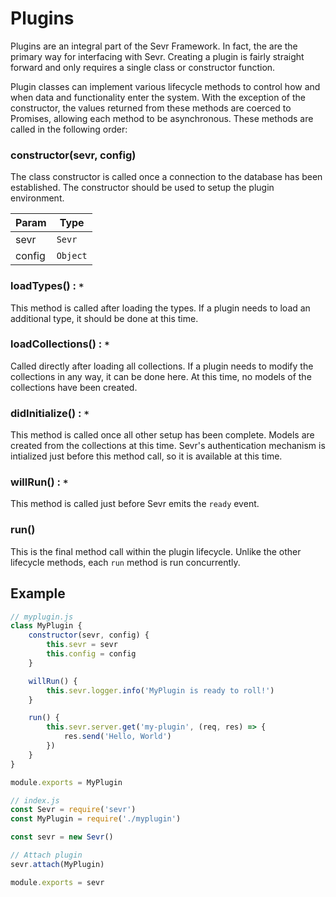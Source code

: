 # Plugins

Plugins are an integral part of the Sevr Framework. In fact, the are the
primary way for interfacing with Sevr. Creating a plugin is fairly
straight forward and only requires a single class or constructor function.

Plugin classes can implement various lifecycle methods to control how and when
data and functionality enter the system. With the exception of the constructor,
the values returned from these methods are coerced to Promises, allowing each
method to be asynchronous. These methods are called in the following order:

###  constructor(sevr, config)
The class constructor is called once a connection to the database has been
established. The constructor should be used to setup the plugin environment.

| Param | Type |
| --- | --- |
| sevr | `Sevr` |
| config | `Object` | 

### loadTypes() : `*`
This method is called after loading the types. If a plugin needs to load an
additional type, it should be done at this time.

### loadCollections() : `*`
Called directly after loading all collections. If a plugin needs to modify the
collections in any way, it can be done here. At this time, no models of the
collections have been created.

### didInitialize() : `*`
This method is called once all other setup has been complete. Models are created
from the collections at this time. Sevr's authentication mechanism is intialized
just before this method call, so it is available at this time.

### willRun() : `*`
This method is called just before Sevr emits the `ready` event.

### run()
This is the final method call within the plugin lifecycle. Unlike the other
lifecycle methods, each `run` method is run concurrently.

## Example

```javascript
// myplugin.js
class MyPlugin {
	constructor(sevr, config) {
		this.sevr = sevr
		this.config = config
	}

	willRun() {
		this.sevr.logger.info('MyPlugin is ready to roll!')
	}

	run() {
		this.sevr.server.get('my-plugin', (req, res) => {
			res.send('Hello, World')
		})
	}
}

module.exports = MyPlugin
```

```javascript
// index.js
const Sevr = require('sevr')
const MyPlugin = require('./myplugin')

const sevr = new Sevr()

// Attach plugin
sevr.attach(MyPlugin)

module.exports = sevr
```